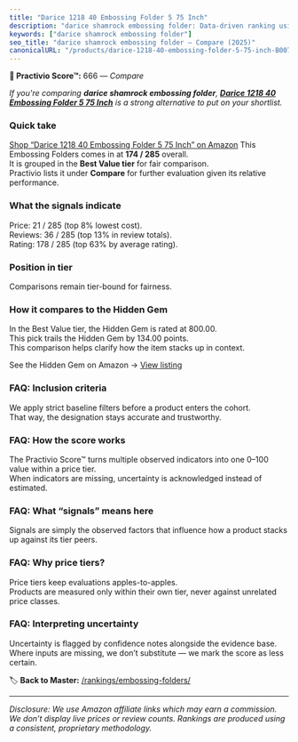 ```yaml
---
title: "Darice 1218 40 Embossing Folder 5 75 Inch"
description: "darice shamrock embossing folder: Data-driven ranking using the Practivio Score™. Positioned by quality, value, demand, findability, momentum."
keywords: ["darice shamrock embossing folder"]
seo_title: "darice shamrock embossing folder — Compare (2025)"
canonicalURL: "/products/darice-1218-40-embossing-folder-5-75-inch-B007WDTL62/"
---
```


**🛒 Practivio Score™:** 666 — _Compare_


*If you're comparing **darice shamrock embossing folder**, **[Darice 1218 40 Embossing Folder 5 75 Inch](https://www.amazon.com/dp/B007WDTL62?tag=practivio-20)** is a strong alternative to put on your shortlist.*
### Quick take
[Shop “Darice 1218 40 Embossing Folder 5 75 Inch” on Amazon](https://www.amazon.com/dp/B007WDTL62?tag=practivio-20)
This Embossing Folders comes in at **174 / 285** overall.  
It is grouped in the **Best Value tier** for fair comparison.  
Practivio lists it under **Compare** for further evaluation given its relative performance.

### What the signals indicate
Price: 21 / 285 (top 8% lowest cost).  
Reviews: 36 / 285 (top 13% in review totals).  
Rating: 178 / 285 (top 63% by average rating).  

### Position in tier
Comparisons remain tier-bound for fairness.

### How it compares to the Hidden Gem
In the Best Value tier, the Hidden Gem is rated at 800.00.  
This pick trails the Hidden Gem by 134.00 points.  
This comparison helps clarify how the item stacks up in context.  

See the Hidden Gem on Amazon → [View listing](https://www.amazon.com/dp/B09QKGPC84?tag=practivio-20)

### FAQ: Inclusion criteria
We apply strict baseline filters before a product enters the cohort.  
That way, the designation stays accurate and trustworthy.

### FAQ: How the score works
The Practivio Score™ turns multiple observed indicators into one 0–100 value within a price tier.  
When indicators are missing, uncertainty is acknowledged instead of estimated.

### FAQ: What “signals” means here
Signals are simply the observed factors that influence how a product stacks up against its tier peers.

### FAQ: Why price tiers?
Price tiers keep evaluations apples-to-apples.  
Products are measured only within their own tier, never against unrelated price classes.

### FAQ: Interpreting uncertainty
Uncertainty is flagged by confidence notes alongside the evidence base.  
Where inputs are missing, we don’t substitute — we mark the score as less certain.

<!-- Missing template for Compare/CompareWithinPriceClass -->


🏷️ **Back to Master:** [/rankings/embossing-folders/](/rankings/embossing-folders/)

---
_Disclosure: We use Amazon affiliate links which may earn a commission. We don’t display live prices or review counts. Rankings are produced using a consistent, proprietary methodology._
